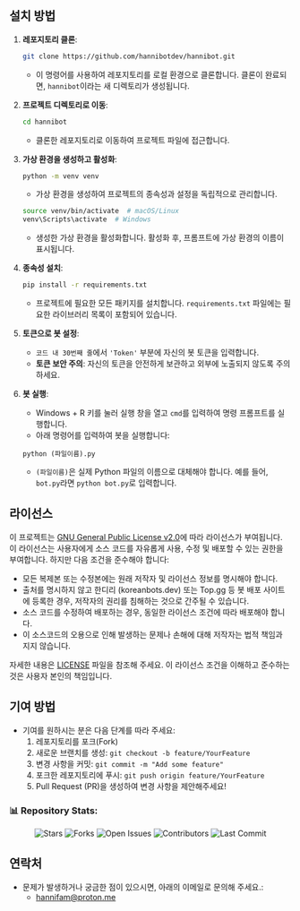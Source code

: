 ## 설치 방법

1. **레포지토리 클론**:
    ```sh
    git clone https://github.com/hannibotdev/hannibot.git
    ```
    - 이 명령어를 사용하여 레포지토리를 로컬 환경으로 클론합니다. 클론이 완료되면, `hannibot`이라는 새 디렉토리가 생성됩니다.

2. **프로젝트 디렉토리로 이동**:
    ```sh
    cd hannibot
    ```
    - 클론한 레포지토리로 이동하여 프로젝트 파일에 접근합니다.

3. **가상 환경을 생성하고 활성화**:
    ```sh
    python -m venv venv
    ```
    - 가상 환경을 생성하여 프로젝트의 종속성과 설정을 독립적으로 관리합니다.
    
    ```sh
    source venv/bin/activate  # macOS/Linux
    venv\Scripts\activate  # Windows
    ```
    - 생성한 가상 환경을 활성화합니다. 활성화 후, 프롬프트에 가상 환경의 이름이 표시됩니다.

4. **종속성 설치**:
    ```sh
    pip install -r requirements.txt
    ```
    - 프로젝트에 필요한 모든 패키지를 설치합니다. `requirements.txt` 파일에는 필요한 라이브러리 목록이 포함되어 있습니다.

5. **토큰으로 봇 설정**:
    - `코드 내 30번째 줄`에서 `'Token'` 부분에 자신의 봇 토큰을 입력합니다. 
    - **토큰 보안 주의**: 자신의 토큰을 안전하게 보관하고 외부에 노출되지 않도록 주의하세요.

6. **봇 실행**:
    - Windows + R 키를 눌러 실행 창을 열고 `cmd`를 입력하여 명령 프롬프트를 실행합니다. 
    - 아래 명령어를 입력하여 봇을 실행합니다:
    ```
    python (파일이름).py
    ```
    - `(파일이름)`은 실제 Python 파일의 이름으로 대체해야 합니다. 예를 들어, `bot.py`라면 `python bot.py`로 입력합니다.

## 라이선스

이 프로젝트는 [GNU General Public License v2.0](https://www.gnu.org/licenses/old-licenses/gpl-2.0.en.html)에 따라 라이선스가 부여됩니다. 이 라이선스는 사용자에게 소스 코드를 자유롭게 사용, 수정 및 배포할 수 있는 권한을 부여합니다. 하지만 다음 조건을 준수해야 합니다:

- 모든 복제본 또는 수정본에는 원래 저작자 및 라이선스 정보를 명시해야 합니다.
- 출처를 명시하지 않고 한디리 (koreanbots.dev) 또는 Top.gg 등 봇 배포 사이트에 등록한 경우, 저작자의 권리를 침해하는 것으로 간주될 수 있습니다.
- 소스 코드를 수정하여 배포하는 경우, 동일한 라이선스 조건에 따라 배포해야 합니다.
- 이 소스코드의 오용으로 인해 발생하는 문제나 손해에 대해 저작자는 법적 책임과 지지 않습니다.

자세한 내용은 [LICENSE](https://github.com/pokelochi/minjeongbot/blob/main/LICENSE) 파일을 참조해 주세요. 이 라이선스 조건을 이해하고 준수하는 것은 사용자 본인의 책임입니다.


## 기여 방법

- 기여를 원하시는 분은 다음 단계를 따라 주세요:
  1. 레포지토리를 포크(Fork)
  2. 새로운 브랜치를 생성: `git checkout -b feature/YourFeature`
  3. 변경 사항을 커밋: `git commit -m "Add some feature"`
  4. 포크한 레포지토리에 푸시: `git push origin feature/YourFeature`
  5. Pull Request (PR)을 생성하여 변경 사항을 제안해주세요!

### 📊 Repository Stats:

<p align="center">
  <img src="https://img.shields.io/github/stars/luxcoa/hannibot?style=social" alt="Stars" />
  <img src="https://img.shields.io/github/forks/luxcoa/hannibot" alt="Forks" />
  <img src="https://img.shields.io/github/issues/luxcoa/hannibot" alt="Open Issues" />
  <img src="https://img.shields.io/github/contributors/luxcoa/hannibot" alt="Contributors" />
  <img src="https://img.shields.io/github/last-commit/luxcoa/hannibot" alt="Last Commit" />
</p>

## 연락처

- 문제가 발생하거나 궁금한 점이 있으시면, 아래의 이메일로 문의해 주세요.:
  - hannifam@proton.me
